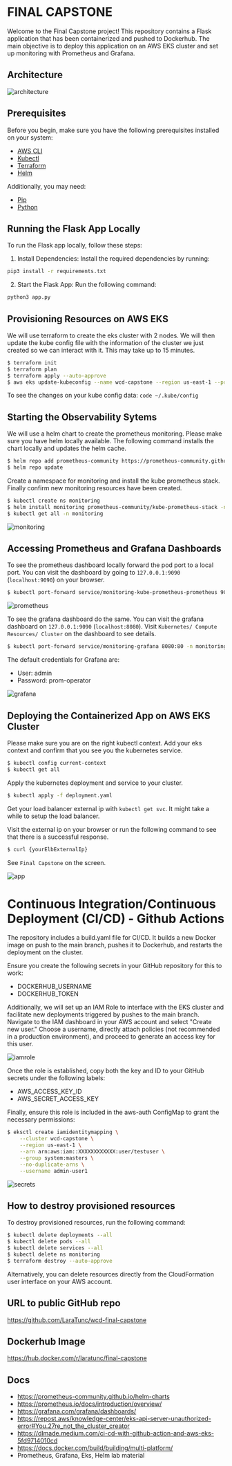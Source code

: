 # FINAL CAPSTONE

Welcome to the Final Capstone project! This repository contains a Flask application that has been containerized and pushed to Dockerhub. The main objective is to deploy this application on an AWS EKS cluster and set up monitoring with Prometheus and Grafana.

## Architecture

![architecture](./public/images/architecture.png)

## Prerequisites

Before you begin, make sure you have the following prerequisites installed on your system:

- [AWS CLI](https://docs.aws.amazon.com/cli/latest/userguide/getting-started-install.html)
- [Kubectl](https://docs.aws.amazon.com/cli/latest/userguide/getting-started-install.html)
- [Terraform](https://developer.hashicorp.com/terraform/install)
- [Helm](https://helm.sh/docs/intro/install/)

Additionally, you may need:

- [Pip](https://pip.pypa.io/en/stable/installation/)
- [Python](https://docs.python.org/3/using/index.html)

## Running the Flask App Locally

To run the Flask app locally, follow these steps:

1. Install Dependencies: Install the required dependencies by running:

```sh
pip3 install -r requirements.txt
```

2. Start the Flask App: Run the following command:

```sh
python3 app.py
```

## Provisioning Resources on AWS EKS

We will use terraform to create the eks cluster with 2 nodes. We will then update the kube config file with the information of the cluster we just created so we can interact with it. This may take up to 15 minutes.

```sh
$ terraform init
$ terraform plan
$ terraform apply --auto-approve
$ aws eks update-kubeconfig --name wcd-capstone --region us-east-1 --profile {yourAWSCredentialProfileName}
```

To see the changes on your kube config data: `code ~/.kube/config`

## Starting the Observability Sytems

We will use a helm chart to create the prometheus monitoring. Please make sure you have helm locally available. The following command installs the chart locally and updates the helm cache.

```sh
$ helm repo add prometheus-community https://prometheus-community.github.io/helm-charts
$ helm repo update
```

Create a namespace for monitoring and install the kube prometheus stack. Finally confirm new monitoring resources have been created.

```sh
$ kubectl create ns monitoring
$ helm install monitoring prometheus-community/kube-prometheus-stack -n monitoring
$ kubectl get all -n monitoring
```

![monitoring](./public/images/monitoring.png)

## Accessing Prometheus and Grafana Dashboards

To see the prometheus dashboard locally forward the pod port to a local port. You can visit the dashboard by going to `127.0.0.1:9090` (`localhost:9090`) on your browser.

```sh
$ kubectl port-forward service/monitoring-kube-prometheus-prometheus 9090:9090 -n monitoring
```

![prometheus](./public/images/prometheus.png)

To see the grafana dashboard do the same. You can visit the grafana dashboard on `127.0.0.1:9090` (`localhost:8080`). Visit `Kubernetes/ Compute Resources/ Cluster` on the dashboard to see details.

```sh
$ kubectl port-forward service/monitoring-grafana 8080:80 -n monitoring
```

The default credentials for Grafana are:

- User: admin
- Password: prom-operator

![grafana](./public/images/grafana.png)

## Deploying the Containerized App on AWS EKS Cluster

Please make sure you are on the right kubectl context. Add your eks context and confirm that you see you the kubernetes service.

```sh
$ kubectl config current-context
$ kubectl get all
```

Apply the kubernetes deployment and service to your cluster.

```sh
$ kubectl apply -f deployment.yaml
```

Get your load balancer external ip with `kubectl get svc`. It might take a while to setup the load balancer.

Visit the external ip on your browser or run the following command to see that there is a successful response.

```sh
$ curl {yourElbExternalIp}
```

See `Final Capstone` on the screen.

![app](./public/images/app.png)

# Continuous Integration/Continuous Deployment (CI/CD) - Github Actions

The repository includes a build.yaml file for CI/CD. It builds a new Docker image on push to the main branch, pushes it to Dockerhub, and restarts the deployment on the cluster.

Ensure you create the following secrets in your GitHub repository for this to work:

- DOCKERHUB_USERNAME
- DOCKERHUB_TOKEN

Additionally, we will set up an IAM Role to interface with the EKS cluster and facilitate new deployments triggered by pushes to the main branch. Navigate to the IAM dashboard in your AWS account and select "Create new user." Choose a username, directly attach policies (not recommended in a production environment), and proceed to generate an access key for this user.

![iamrole](./public/images/iamrole.png)

Once the role is established, copy both the key and ID to your GitHub secrets under the following labels:

- AWS_ACCESS_KEY_ID
- AWS_SECRET_ACCESS_KEY

Finally, ensure this role is included in the aws-auth ConfigMap to grant the necessary permissions:

```sh
$ eksctl create iamidentitymapping \
    --cluster wcd-capstone \
    --region us-east-1 \
    --arn arn:aws:iam::XXXXXXXXXXXX:user/testuser \
    --group system:masters \
    --no-duplicate-arns \
    --username admin-user1
```

![secrets](./public/images/secrets.png)

## How to destroy provisioned resources

To destroy provisioned resources, run the following command:

```sh
$ kubectl delete deployments --all
$ kubectl delete pods --all
$ kubectl delete services --all
$ kubectl delete ns monitoring
$ terraform destroy --auto-approve
```

Alternatively, you can delete resources directly from the CloudFormation user interface on your AWS account.

## URL to public GitHub repo

https://github.com/LaraTunc/wcd-final-capstone

## Dockerhub Image

https://hub.docker.com/r/laratunc/final-capstone

## Docs

- https://prometheus-community.github.io/helm-charts
- https://prometheus.io/docs/introduction/overview/
- https://grafana.com/grafana/dashboards/
- https://repost.aws/knowledge-center/eks-api-server-unauthorized-error#You.27re_not_the_cluster_creator
- https://dlmade.medium.com/ci-cd-with-github-action-and-aws-eks-5fd9714010cd
- https://docs.docker.com/build/building/multi-platform/
- Prometheus, Grafana, Eks, Helm lab material
